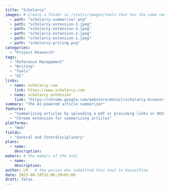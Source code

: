 ```yaml
---
title: "Scholarcy"
images: # Create a folder in /static/images/tools that has the same name as this current markdown file and place the images there. We only need the file name here. If this is not clear, please refer to existing tools as references.
  - path: "scholarcy-summarizer.png"
  - path: "scholarcy-extension-3.jpeg"
  - path: "scholarcy-extension-4.jpeg"
  - path: "scholarcy-extension-2.jpeg"
  - path: "scholarcy-extension-1.jpeg"
  - path: "scholarcy-pricing.png"
categories:
  - "Project Research"
tags:
  - "Reference Management"
  - "Writing"
  - "Tools"
  - "AI"
links:
  - name: scholarcy.com
    link: https://www.scholarcy.com
  - name: scholarcy extension
    link: "https://chrome.google.com/webstore/detail/scholarcy-browser-extensi/oekgknkmgmaehhpegfeioenikocgbcib"
summary: "The AI-powered article summarizer"
features:
  - "Summarizing articles by uploading a pdf or providing links or DOIs"
  - "Chrome extension for summarizing articles"
platforms:
  - "Web"
fields:
  - "General and Interdisciplinary"
plans:
  - name:
    description:
makers: # the makers of the tool
  - name:
    description:
author: LM   # the person who submitted this tool to KausalFlow
date: 2023-08-10T12:06:29+02:00
draft: false
---
```

